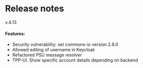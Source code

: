 # Release notes
v.4.13
#### Features:
* Security vulnerability: set commons-io version 2.8.0
* Allowed editing of username in Keycloak 
* Refactored PSU message resolver
* TPP-UI. Show specific account details depending on backend
